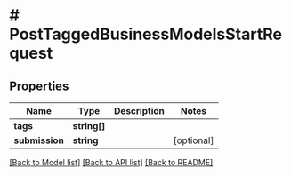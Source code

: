 # # PostTaggedBusinessModelsStartRequest

## Properties

Name | Type | Description | Notes
------------ | ------------- | ------------- | -------------
**tags** | **string[]** |  |
**submission** | **string** |  | [optional]

[[Back to Model list]](../../README.md#models) [[Back to API list]](../../README.md#endpoints) [[Back to README]](../../README.md)
